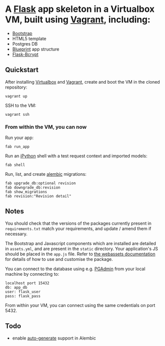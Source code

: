 # A [Flask](http://flask.pocoo.org) app skeleton in a Virtualbox VM, built using [Vagrant](http://vagrantup.com), including:

- [Bootstrap](http://twitter.github.com/bootstrap/)
- HTML5 template
- Postgres DB
- [Blueprint](http://flask.pocoo.org/docs/blueprints/) app structure
- [Flask-Bcrypt](http://packages.python.org/Flask-Bcrypt/)

## Quickstart

After installing [Virtualbox](https://www.virtualbox.org/wiki/Downloads) and [Vagrant](http://downloads.vagrantup.com/), create and boot the VM in the cloned repository:

    vagrant up

SSH to the VM:

    vagrant ssh

### From within the VM, you can now  

Run your app:

    fab run_app

Run an [iPython](http://ipython.org) shell with a test request context and imported models:

    fab shell

Run, list, and create [alembic](http://alembic.readthedocs.org/en/latest/) migrations:

    fab upgrade_db:optional revision
    fab downgrade_db:revision
    fab show_migrations
    fab revision:"Revision detail"


## Notes

You should check that the versions of the packages currently present in `requirements.txt` match your requirements, and update / amend them if necessary.

The Bootstrap and Javascript components which are installed are detailed in `assets.yml`, and are present in the `static` directory. Your application's JS should be placed in the `app.js` file. Refer to [the webassets documentation](http://webassets.readthedocs.org/en/latest/) for details of how to use and customise the package.

You can connect to the database using e.g. [PGAdmin](http://www.pgadmin.org) from your local machine by connecting to:

    localhost port 15432
    db: app_db
    user: flask_user
    pass: flask_pass

From within your VM, you can connect using the same credentials on port 5432.

## Todo

- enable [auto-generate](https://alembic.readthedocs.org/en/latest/tutorial.html#auto-generating-migrations) support in Alembic

